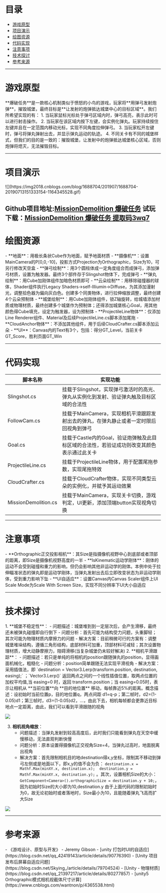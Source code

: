 # 目录
* [游戏原型](#1)
* [项目演示](#2)
* [绘图资源](#3)
* [代码实现](#4)
* [注意事项](#5)
* [技术探讨](#6)
* [参考来源](#7)

-----------

<h1 id="1">游戏原型</h1>
**爆破任务**是一款核心机制类似于愤怒的小鸟的游戏，玩家将**用弹弓发射炮弹**，摧毁城堡，最终目标是**让发射的炮弹抵达城堡中心的目标区域**。我们所希望实现的有：
1. 当玩家鼠标光标处于弹弓区域内时，弹弓高亮，表示此时可以进行射击操作。
2. 当玩家在该区域内按下左键，会实例化弹丸。玩家持续按住左键并且在一定范围内移动光标，实现不同角度拉伸弹弓。
3. 当玩家松开左键时，弹弓将弹丸弹射出去，并显示弹丸运动的轨迹。
4. 不同关卡有不同的城堡样式，但我们的目的是一致的：摧毁城堡，让发射中的炮弹抵达城堡核心区域，否则炮弹将熄灭，无法摧毁目标。


------------------------

<h1 id="2">项目演示</h1>
![](https://img2018.cnblogs.com/blog/1688704/201907/1688704-20190713151333154-1164345528.gif)

Github项目地址:[MissionDemolition 爆破任务](https://github.com/SouthBegonia/UnityWorld/tree/master/MissionDemolition/)
试玩下载：[MissionDemolition 爆破任务 提取码3wq7](https://pan.baidu.com/s/1vRktj0c0ALS9F_WvfE1EhA)
--------------------

<h1 id="3">绘图资源</h1>
- **地面**：用极长条状Cube作为地面，赋予地面材质
- **摄像机**：设置MainCamera的P[0,0,-10]，投影方式Projection为Orthographic，Size为10，可另行修改天空盒
- **弹弓绘制**：用3个圆柱体成一定角度组合而成弹弓，添加弹弓材质，设置为触发器。最终3个部件存于Slingshot物体下，完成弹弓
- **弹丸绘制**：用Cube加刚体组件加暗色材质即可
- **云朵绘制**：用移除碰撞器的球体，Shader组件执行Legacy Shaders->self-Illiumin->Diffuse，为其添加漫射光，调整拾色器为偏向灰白色。创建多个同类物体，进行拉伸缩放调整，最终创建4个云朵预制体
- **城堡绘制**：用Cube加刚体组件，锁Z轴旋转，给城墙添加材质或物理材质，最终创建多个城堡作为预制体；还得添加城堡核心Goal，用其他颜色得Cube填充，设定为触发器，设为预制体
- **ProjectileLine物体**：仅添加Line Renderer组件、Material及后续ProjectileLine.cs脚本添加尾拖
- **CloudAnchor物体**：不添加其他组件，用于后续CloudCrafter.cs脚本添加云朵
- **UI**：Canvas内的Text有3个，包括：得分GT_Level，当前关卡GT_Score，胜利页面GT_Win


--------------------

<h1 id="4">代码实现</h1>

|脚本名称|实现功能|
|----|----|
|Slingshot.cs|挂载于Slingshot，实现弹弓激活时的高光、弹丸从实例化到发射、验证弹丸触及目标区域的合法性|
|FollowCam.cs|挂载于MainCamera，实现相机平滑跟踪发射出去的弹丸，在弹丸静止或者一定时限后回视角到弹弓|
|Goal.cs|挂载于Castle内的Goal，验证炮弹触及此目标区域的合法性，若验证成功则改变其颜色表示通过此关卡|
|ProjectileLine.cs|挂载于ProjectileLine物体，用于配置尾拖参数，实现尾拖特效|
|CloudCrafter.cs|挂载于CloudCrafter物体，实现不同类型云朵的实例化，并赋予其运动效果|
|MissionDemolition.cs|挂载于MainCamera，实现关卡切换，游戏判定，UI更新，添加顶端button实现视角切换|

--------------------

<h1 id="5">注意事项</h1>
- **Orthographic正交投影相机**：其Size是指摄像机视野中心到底部或者顶部的距离，即Size是摄像机视野高度的一半
- **IsKinematic运动学刚体**：刚体的运动不会受到碰撞和重力的影响，但仍会影响其他非运动学的刚体。本例中处于拉伸瞄准状态的弹丸即是运动学刚体，当弹丸发射出去后立即改变状态为非运动学刚体，受到重力影响下坠
- **UI自适应**：设置Canvas内Canvas Scaler组件上UI Scale Mode为Scale With Screen Size，实现不同分辨率下UI大小自适应


-------------

<h1 id="6">技术探讨</h1>
1. **城堡不稳定性**：
	- 问题描述：城堡堆到到一定层次后，会产生滑移，最终还未被弹丸碰撞即自行倒下
	- 问题分析：首先可能为结构受力问题，头重脚轻；其次可能为物理材质内摩擦力的问题
	- 解决方案：目前稍微可行的方案有：调整城堡堆垛结构，遵循三角形结构，底部材料可加重，顶部材料可减轻；其次设置物理材质，增大动静摩擦力，阻碍滑移(当复杂城堡仍未较好解决)
2. **相机平滑跟踪**：
	- 问题描述：若只是单纯的将相机的position跟随弹丸的position，显得画面机械化，粗糙化
	- 问题分析：position简单跟随无法实现平滑视角
	- 解决方案：采用插值法，即 `destination = Vector3.Lerp(transform.position, destination, easing);` ；`Vector3.Lerp()` 返回两点之间的一个线性插值位置，取两点位置的加权平均值,当 easing=0 时，返回 transform.position；当 easing=0.05时，表示让相机从 **当前位置**向 **目的地位置** 移动，每帧靠近5%的距离。概念描述：设初始时当前位置p，目的地位置q，两点间距 d1=q-p；第二帧时，d2=(1-0.05)d1；第三帧时，d3=(1-0.05)d2，...，由此下去，相机每帧都会更靠近目标地点一定距离，由此，我们可以看到平滑跟随的视角

![](https://img2018.cnblogs.com/blog/1688704/201907/1688704-20190713151455738-902762440.gif)

3. **相机视角缩放**：
	- 问题描述：当弹丸发射到较高高度后，此时我们只能看到弹丸在天空中缓慢移动，无法直观判断快慢
	- 问题分析：原本设置得摄像机正交视角Size=4，当弹丸过高时，地面脱离出视角
	- 解决方案：首先限制相机目的地destination得x,y坐标，限制其不移动到弹弓左侧或是地面以下，即x,y的值不会为负： `destination.x = Mathf.Max(minXY.x, destination.x);  destination.y = Mathf.Max(minXY.x, destination.y);` 。其次，设置相机Size的大小：`GetComponent<Camera>().orthographicSize = destination.y + 10;`，因为初始时Size的大小即为10,destination.y 由于上面代码的限制初始时为0，故无论初始时或者落地时，Size最小为10，且能随着弹丸飞高而扩大Size

![](https://img2018.cnblogs.com/blog/1688704/201907/1688704-20190713151516092-930025080.gif)

--------

<h1 id="7">参考来源</h1>
- 《游戏设计、原型与开发》 - Jeremy Gibson
- [unity 打包时UI的自适应](https://blog.csdn.net/qq_42419143/article/details/90776390)
- [Unity 项目发布后屏幕自适应问题](https://blog.csdn.net/Skying_/article/details/79704524)
- [Unity - 物理材质](https://blog.csdn.net/qq_21397217/article/details/80277857)
- [unity5 Orthographic模式相机视截体尺寸计算](https://www.cnblogs.com/wantnon/p/4365538.html)